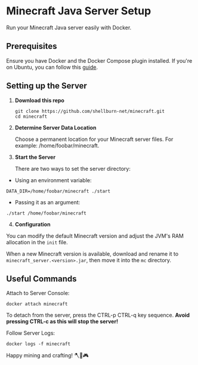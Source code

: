 # Minecraft Java Server Setup
Run your Minecraft Java server easily with Docker.

## Prerequisites
Ensure you have Docker and the Docker Compose plugin installed. If you're on Ubuntu, you can follow this [guide](https://www.theserverside.com/blog/Coffee-Talk-Java-News-Stories-and-Opinions/How-to-install-Docker-and-docker-compose-on-Ubuntu).

## Setting up the Server

1. **Download this repo**
    ```
    git clone https://github.com/shellburn-net/minecraft.git
    cd minecraft
    ```

2. **Determine Server Data Location**

    Choose a permanent location for your Minecraft server files. For example: /home/foobar/minecraft.

3. **Start the Server**

    There are two ways to set the server directory:

- Using an environment variable:
```
DATA_DIR=/home/foobar/minecraft ./start
```

- Passing it as an argument: 
```
./start /home/foobar/minecraft
```

4. **Configuration**

You can modify the default Minecraft version and adjust the JVM's RAM allocation in the `init` file.

When a new Minecraft version is available, download and rename it to `minecraft_server.<version>.jar`, then move it into the `mc` directory.

## Useful Commands

Attach to Server Console:
```
docker attach minecraft
```
To detach from the server, press the CTRL-p CTRL-q key sequence. **Avoid pressing CTRL-c as this will stop the server!**

Follow Server Logs:

```
docker logs -f minecraft
```

Happy mining and crafting! 🪓🔨🎮


